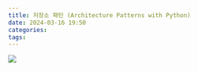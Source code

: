 ```yaml
---
title: 저장소 패턴 (Architecture Patterns with Python)
date: 2024-03-16 19:50
categories: 
tags:
---
```



![](https://i.imgur.com/sllTGRo.png)
